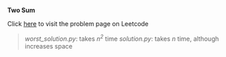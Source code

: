 **Two Sum**

Click [here](https://leetcode.com/problems/two-sum/) to visit the problem page on Leetcode

> *worst_solution.py*: takes *n<sup>2</sup>* time
> *solution.py*: takes *n* time, although increases space